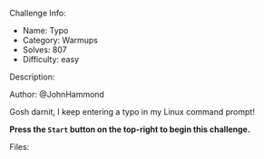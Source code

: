 
Challenge Info:
 - Name: Typo
 - Category: Warmups    
 - Solves: 807
 - Difficulty: easy


 Description:

 Author: @JohnHammond  
  
Gosh darnit, I keep entering a typo in my Linux command prompt!   
   
 **Press the `Start` button on the top\-right to begin this challenge.**


 Files: 
